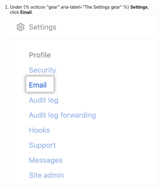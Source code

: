 1. Under {% octicon "gear" aria-label="The Settings gear" %} **Settings**, click **Email**. ![Email tab in the enterprise account sidebar](/assets/images/enterprise/configuration/enterprise-account-email-tab.png)
